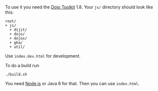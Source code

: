 To use it you need the [Dojo Toolkit](http://dojotoolkit.org/) 1.8. Your `js/` directory should look like this:

```
root/
+ js/
  + dijit/
  + dojo/
  + dojox/
  + gka/
  + util/
```

Use `index.dev.html` for development.

To do a build run

    ./build.sh

You need [Node.js](http://nodejs.org/) or Java 6 for that. Then you can use `index.html`.
